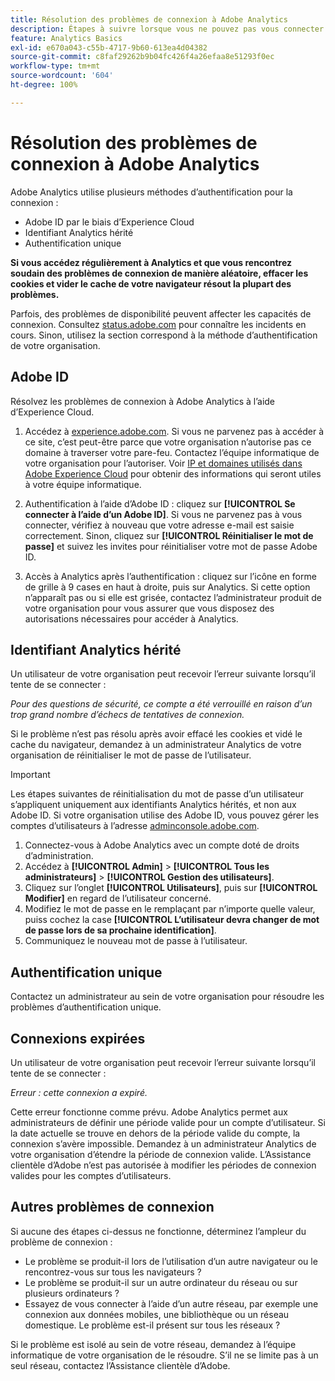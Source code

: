 ```yaml
---
title: Résolution des problèmes de connexion à Adobe Analytics
description: Étapes à suivre lorsque vous ne pouvez pas vous connecter à Adobe Analytics.
feature: Analytics Basics
exl-id: e670a043-c55b-4717-9b60-613ea4d04382
source-git-commit: c8faf29262b9b04fc426f4a26efaa8e51293f0ec
workflow-type: tm+mt
source-wordcount: '604'
ht-degree: 100%

---
```


# Résolution des problèmes de connexion à Adobe Analytics

Adobe Analytics utilise plusieurs méthodes d’authentification pour la connexion :

* Adobe ID par le biais d’Experience Cloud
* Identifiant Analytics hérité
* Authentification unique

**Si vous accédez régulièrement à Analytics et que vous rencontrez soudain des problèmes de connexion de manière aléatoire, effacer les cookies et vider le cache de votre navigateur résout la plupart des problèmes.**

Parfois, des problèmes de disponibilité peuvent affecter les capacités de connexion. Consultez [status.adobe.com](https://status.adobe.com) pour connaître les incidents en cours. Sinon, utilisez la section correspond à la méthode d’authentification de votre organisation.

## Adobe ID

Résolvez les problèmes de connexion à Adobe Analytics à l’aide d’Experience Cloud.

1. Accédez à [experience.adobe.com](https://experience.adobe.com). Si vous ne parvenez pas à accéder à ce site, c’est peut-être parce que votre organisation n’autorise pas ce domaine à traverser votre pare-feu. Contactez l’équipe informatique de votre organisation pour l’autoriser. Voir [IP et domaines utilisés dans Adobe Experience Cloud](https://helpx.adobe.com/fr/analytics/kb/adobe-ip-addresses.html) pour obtenir des informations qui seront utiles à votre équipe informatique.

2. Authentification à l’aide d’Adobe ID : cliquez sur **[!UICONTROL Se connecter à l’aide d’un Adobe ID]**. Si vous ne parvenez pas à vous connecter, vérifiez à nouveau que votre adresse e-mail est saisie correctement. Sinon, cliquez sur **[!UICONTROL Réinitialiser le mot de passe]** et suivez les invites pour réinitialiser votre mot de passe Adobe ID.

3. Accès à Analytics après l’authentification : cliquez sur l’icône en forme de grille à 9 cases en haut à droite, puis sur Analytics. Si cette option n’apparaît pas ou si elle est grisée, contactez l’administrateur produit de votre organisation pour vous assurer que vous disposez des autorisations nécessaires pour accéder à Analytics.

## Identifiant Analytics hérité

Un utilisateur de votre organisation peut recevoir l’erreur suivante lorsqu’il tente de se connecter :

*Pour des questions de sécurité, ce compte a été verrouillé en raison d’un trop grand nombre d’échecs de tentatives de connexion.*

Si le problème n’est pas résolu après avoir effacé les cookies et vidé le cache du navigateur, demandez à un administrateur Analytics de votre organisation de réinitialiser le mot de passe de l’utilisateur.

>[!IMPORTANT]
>
>Les étapes suivantes de réinitialisation du mot de passe d’un utilisateur s’appliquent uniquement aux identifiants Analytics hérités, et non aux Adobe ID. Si votre organisation utilise des Adobe ID, vous pouvez gérer les comptes d’utilisateurs à l’adresse [adminconsole.adobe.com](https://adminconsole.adobe.com).

1. Connectez-vous à Adobe Analytics avec un compte doté de droits d’administration.
2. Accédez à **[!UICONTROL Admin]** > **[!UICONTROL Tous les administrateurs]** > **[!UICONTROL Gestion des utilisateurs]**.
3. Cliquez sur l’onglet **[!UICONTROL Utilisateurs]**, puis sur **[!UICONTROL Modifier]** en regard de l’utilisateur concerné.
4. Modifiez le mot de passe en le remplaçant par n’importe quelle valeur, puiss cochez la case **[!UICONTROL L’utilisateur devra changer de mot de passe lors de sa prochaine identification]**.
5. Communiquez le nouveau mot de passe à l’utilisateur.

## Authentification unique

Contactez un administrateur au sein de votre organisation pour résoudre les problèmes d’authentification unique.

## Connexions expirées

Un utilisateur de votre organisation peut recevoir l’erreur suivante lorsqu’il tente de se connecter :

*Erreur : cette connexion a expiré.*

Cette erreur fonctionne comme prévu. Adobe Analytics permet aux administrateurs de définir une période valide pour un compte d’utilisateur. Si la date actuelle se trouve en dehors de la période valide du compte, la connexion s’avère impossible. Demandez à un administrateur Analytics de votre organisation d’étendre la période de connexion valide. L’Assistance clientèle d’Adobe n’est pas autorisée à modifier les périodes de connexion valides pour les comptes d’utilisateurs.

## Autres problèmes de connexion

Si aucune des étapes ci-dessus ne fonctionne, déterminez l’ampleur du problème de connexion :

* Le problème se produit-il lors de l’utilisation d’un autre navigateur ou le rencontrez-vous sur tous les navigateurs ?
* Le problème se produit-il sur un autre ordinateur du réseau ou sur plusieurs ordinateurs ?
* Essayez de vous connecter à l’aide d’un autre réseau, par exemple une connexion aux données mobiles, une bibliothèque ou un réseau domestique. Le problème est-il présent sur tous les réseaux ?

Si le problème est isolé au sein de votre réseau, demandez à l’équipe informatique de votre organisation de le résoudre. S’il ne se limite pas à un seul réseau, contactez l’Assistance clientèle d’Adobe.
